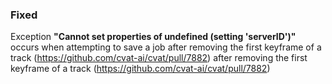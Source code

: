 ### Fixed

Exception **"Cannot set properties of undefined (setting 'serverID')"** occurs when attempting to save a job after removing the first keyframe of a track (<https://github.com/cvat-ai/cvat/pull/7882>)
after removing the first keyframe of a track (<https://github.com/cvat-ai/cvat/pull/7882>)
